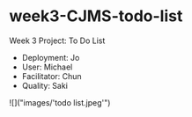 # week3-CJMS-todo-list
Week 3 Project: To Do List

- Deployment: Jo
- User: Michael
- Facilitator: Chun
- Quality: Saki


![]("images/'todo list.jpeg'")
